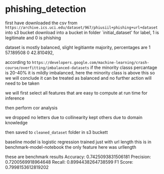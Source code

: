 # phishing_detection

first have downloaded the csv from `https://archive.ics.uci.edu/dataset/967/phiusiil+phishing+url+dataset` into s3 bucket
download into a bucket in folder `initial_dataset'
for label, 1 is legitimate and 0 is phishing

dataset is mostly balanced, slight legitiamte majority, percentages are 1    57.189508
0    42.810492,

according to `https://developers.google.com/machine-learning/crash-course/overfitting/imbalanced-datasets` if the minority classs percantage is 20-40% it is mildly imbalanced, here the minority class is above this so we will conclude it can be treated as balanced and no further action will need to be taken

we will first select all features that are easy to compute at run time for inference

then perform cor analysis

we dropped no letters due to collinearity kept others due to domain knowledge

then saved to `cleaned_dataset` folder in s3 buckett


baseline model is logistic regression trained just with url length
this is in benchmark-model-notebook
the only feature here was urllength

these are benchmark results
Accuracy: 0.7425093831506181
Precision: 0.7200569918964648
Recall: 0.8994438264738599
F1 Score: 0.7998153612819202
